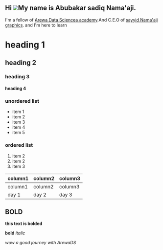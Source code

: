 ## Hi ![](https://user-images.githubusercontent.com/18350557/176309783-0785949b-9127-417c-8b55-ab5a4333674e.gif)My name is Abubakar sadiq Nama'aji.
I'm a fellow of [Arewa Data Sciencea academy](https://arewadatascience.github.io/).And C.E.O of [sayyid Nama'aji graphics](https://www.instagram.com/sayyid_namaaji_graphics?igsh=MXFvazk1N3E0aXM4MQ==). and I'm here to learn

# heading 1
## heading 2
### heading 3
#### heading 4

### __unordered list__ 
- item 1
- item 2
- item 3
- item 4
- item 5

### __ordered list__
1. item 2
2. item 2
3. item 3

|column1 |column2 | column3|
|-----|-----|-----|
|column1 |column2 | column3|
|day 1 | day 2 | day 3|

## BOLD
**this text is bolded**

__bold__
_italic_

_wow a good journey with ArewaDS_

<!---
AlsayyuNamaaji1/AlsayyuNamaaji1 is a ✨ special ✨ repository because its `README.md` (this file) appears on your GitHub profile.
You can click the Preview link to take a look at your changes.
--->
